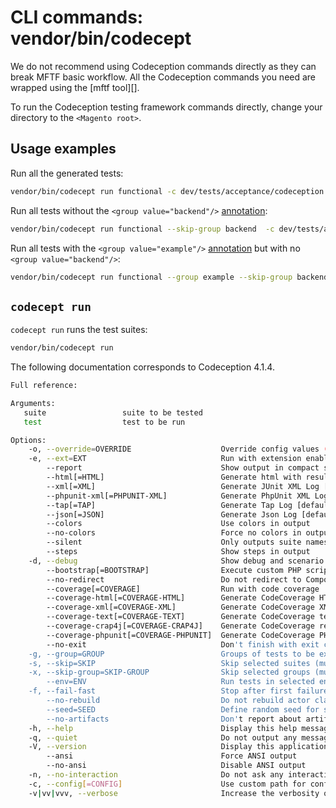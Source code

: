 # CLI commands: vendor/bin/codecept

<div class="bs-callout bs-callout-warning" markdown="1">
We do not recommend using Codeception commands directly as they can break MFTF basic workflow.
All the Codeception commands you need are wrapped using the [mftf tool][].

To run the Codeception testing framework commands directly, change your directory to the `<Magento root>`.
</div>

## Usage examples

Run all the generated tests:

```bash
vendor/bin/codecept run functional -c dev/tests/acceptance/codeception.yml
```

Run all tests without the `<group value="backend"/>` [annotation][]:

```bash
vendor/bin/codecept run functional --skip-group backend  -c dev/tests/acceptance/codeception.yml
```

Run all tests with the `<group value="example"/>` [annotation][] but with no `<group value="backend"/>`:

```bash
vendor/bin/codecept run functional --group example --skip-group backend -c dev/tests/acceptance/codeception.yml
```

## `codecept run`

`codecept run` runs the test suites:

```bash
vendor/bin/codecept run
```

<div class="bs-callout bs-callout-info">
The following documentation corresponds to Codeception 4.1.4.
</div>

```bash
Full reference:

Arguments:
   suite                 suite to be tested
   test                  test to be run

Options:
    -o, --override=OVERRIDE                    Override config values (multiple values allowed)
    -e, --ext=EXT                              Run with extension enabled (multiple values allowed)
        --report                               Show output in compact style
        --html[=HTML]                          Generate html with results [default: "report.html"]
        --xml[=XML]                            Generate JUnit XML Log [default: "report.xml"]
        --phpunit-xml[=PHPUNIT-XML]            Generate PhpUnit XML Log [default: "phpunit-report.xml"]
        --tap[=TAP]                            Generate Tap Log [default: "report.tap.log"]
        --json[=JSON]                          Generate Json Log [default: "report.json"]
        --colors                               Use colors in output
        --no-colors                            Force no colors in output (useful to override config file)
        --silent                               Only outputs suite names and final results
        --steps                                Show steps in output
    -d, --debug                                Show debug and scenario output
        --bootstrap[=BOOTSTRAP]                Execute custom PHP script before running tests. Path can be absolute or relative to current working directory [default: false]
        --no-redirect                          Do not redirect to Composer-installed version in vendor/codeception
        --coverage[=COVERAGE]                  Run with code coverage
        --coverage-html[=COVERAGE-HTML]        Generate CodeCoverage HTML report in path
        --coverage-xml[=COVERAGE-XML]          Generate CodeCoverage XML report in file
        --coverage-text[=COVERAGE-TEXT]        Generate CodeCoverage text report in file
        --coverage-crap4j[=COVERAGE-CRAP4J]    Generate CodeCoverage report in Crap4J XML format
        --coverage-phpunit[=COVERAGE-PHPUNIT]  Generate CodeCoverage PHPUnit report in path
        --no-exit                              Don't finish with exit code
    -g, --group=GROUP                          Groups of tests to be executed (multiple values allowed)
    -s, --skip=SKIP                            Skip selected suites (multiple values allowed)
    -x, --skip-group=SKIP-GROUP                Skip selected groups (multiple values allowed)
        --env=ENV                              Run tests in selected environments. (multiple values allowed)
    -f, --fail-fast                            Stop after first failure
        --no-rebuild                           Do not rebuild actor classes on start
        --seed=SEED                            Define random seed for shuffle setting
        --no-artifacts                         Don't report about artifacts
    -h, --help                                 Display this help message
    -q, --quiet                                Do not output any message
    -V, --version                              Display this application version
        --ansi                                 Force ANSI output
        --no-ansi                              Disable ANSI output
    -n, --no-interaction                       Do not ask any interactive question
    -c, --config[=CONFIG]                      Use custom path for config
    -v|vv|vvv, --verbose                       Increase the verbosity of messages: 1 for normal output, 2 for more verbose output and 3 for debug
```

<!-- Link definitions -->

[mftf tool]: mftf.md
[annotation]: ../test/annotations.md